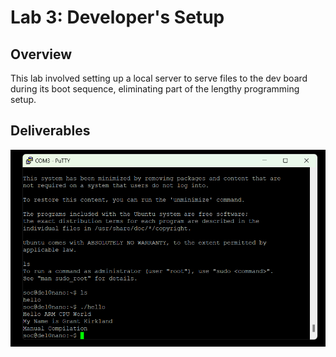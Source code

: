 # Lab 3: Developer's Setup

## Overview

This lab involved setting up a local server to serve files to the dev board during its boot sequence, eliminating part of the lengthy programming setup.

## Deliverables

![Hello world running remotely through putty](assets/Kirkland_Lab03_Hello.png)
